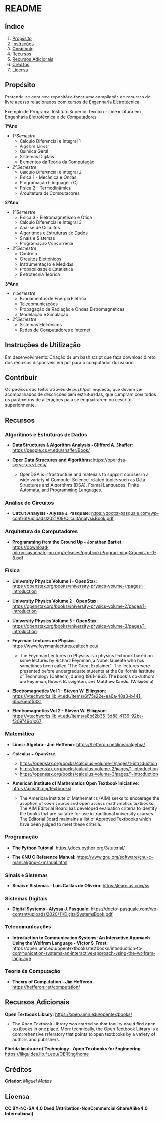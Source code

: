  # README

  ## Índice
  
  1. [Propósito](#propósito)
  2. [Instruções](#instruções)
  3. [Contribuir](#contribuir)
  4. [Recursos](#recursos)
  5. [Recursos Adicionais](#recursos-adicionais)
  6. [Créditos](créditos)
  7. [Licensa](#licensa)

  ## Propósito
  
  Pretende-se com este repositório fazer uma compilação de recursos de livre acesso relacionados com cursos de Engenharia Eletrotécnica. 

  Exemplo de Programa: Instituto Superior Técnico - Licenciatura em Engenharia Eletrotécnica e de Computadores

  **1ºAno**
  - *1ºSemestre*
    - Cálculo Diferencial e Integral 1
    - Álgebra Linear
    - Química Geral
    - Sistemas Digitais
    - Elementos da Teoria da Computação
  - *2ºSemestre*
    - Cálculo Diferencial e Integral 2
    - Física 1 - Mecânica e Ondas
    - Programação (Linguagem C)
    - Física 2 - Termodinâmica
    - Arquitetura de Computadores   

  **2ºAno**
  - *1ºSemestre*
    - Física 3 - Eletromagnetismo e Ótica
    - Cálculo Diferencial e Integral 3
    - Análise de Circuitos
    - Algoritmos e Estruturas de Dados
    - Sinais e Sistemas
    - Programação Concorrente   
  - *2ºSemestre*
    - Controlo
    - Circuitos Eletrónicos
    - Instrumentação e Medidas
    - Probabilidade e Estatística
    - Eletrotecnia Teórica    
 
  **3ºAno**
  - *1ºSemestre*
    - Fundamentos de Energia Elétrica
    - Telecomunicações
    - Propagação de Radiação e Ondas Eletromagnéticas
    - Modelação e Simulação 
  - *2ºSemestre*
    - Sistemas Eletrónicos
    - Redes de Computadores e Internet

  ## Instruções de Utilização

  Em desenvolvimento: Criação de um bash script que faça download direto dos recursos disponíveis em pdf para o computador do usuário.

  ## Contribuir

  Os pedidos são feitos através de push/pull requests, que devem ser acompanhados de descrições bem estruturadas, que cumpram com todos os parâmetros de alterações para se enquadrarem no descrito superiormente. 

  ## Recursos

  ### Algoritmos e Estruturas de Dados

  - **Data Structures & Algorithm Analysis - Clifford A. Shaffer**: https://people.cs.vt.edu/shaffer/Book/

  - **Open Data Structures and Algorithms**: https://opendsa-server.cs.vt.edu/

    - OpenDSA is infrastructure and materials to support courses in a wide variety of Computer Science-related topics such as Data Structures and Algorithms (DSA), Formal Languages, Finite Automata, and Programming Languages.

  ### Análise de Circuitos

  - **Circuit Analysis - Alyssa J. Pasquale**: https://doctor-pasquale.com/wp-content/uploads/2021/09/CircuitAnalysisBook.pdf

  ### Arquitetura de Computadores

  - **Programming from the Ground Up - Jonathan Bartlet**: https://download-mirror.savannah.gnu.org/releases/pgubook/ProgrammingGroundUp-0-8.pdf

  ### Física

  - **University Physics Volume 1 - OpenStax**: https://openstax.org/books/university-physics-volume-1/pages/1-introduction

  - **University Physics Volume 2 - OpenStax**: https://openstax.org/books/university-physics-volume-2/pages/1-introduction

  - **University Physics Volume 3 - OpenStax**: https://openstax.org/books/university-physics-volume-3/pages/1-introduction

  - **Feynman Lectures on Physics**: https://www.feynmanlectures.caltech.edu/

    - The Feynman Lectures on Physics is a physics textbook based on some lectures by Richard Feynman, a Nobel laureate who has sometimes been called "The Great Explainer". The lectures were presented before undergraduate students at the California Institute of Technology (Caltech), during 1961–1963. The book's co-authors are Feynman, Robert B. Leighton, and Matthew Sands. (Wikipédia)
   
  - **Electromagnetics Vol 1 - Steven W. Ellingson**: https://vtechworks.lib.vt.edu/items/6f75e22e-ea6a-48a3-b441-65ce5ebf5331
   
  - **Electromagnetics Vol 2 - Steven W. Ellingson**: https://vtechworks.lib.vt.edu/items/a8b62b35-3d88-4136-92be-f309749b1c67

  ### Matemática

  - **Linear Algebra - Jim Hefferon**: https://hefferon.net/linearalgebra/ 
  
  - **Calculus - OpenStax**:
    - https://openstax.org/books/calculus-volume-1/pages/1-introduction
    - https://openstax.org/books/calculus-volume-2/pages/1-introduction
    - https://openstax.org/books/calculus-volume-3/pages/1-introduction

  - **American Institute of Mathematics Open Textbook Iniciative**: https://aimath.org/textbooks/

    - The American Institute of Mathematics (AIM) seeks to encourage the adoption of open source and open access mathematics textbooks. The AIM Editorial Board has developed evaluation criteria to identify the books that are suitable for use in traditional university courses. The Editorial Board maintains a list of Approved Textbooks which have been judged to meet these criteria.

  ### Programação

  - **The Python Tutorial**: https://docs.python.org/3/tutorial/

  - **The GNU C Reference Manual**: https://www.gnu.org/software/gnu-c-manual/gnu-c-manual.html

  ### Sinais e Sistemas

  - **Sinais e Sistemas - Luís Caldas de Oliveira**: https://learnius.com/ss

  ### Sistemas Digitais

  - **Digital Systems - Alyssa J. Pasquale**: https://doctor-pasquale.com/wp-content/uploads/2020/11/DigitalSystemsBook.pdf

  ### Telecomunicações

  - **Introduction to Communication Systems: An Interactive Approach Using the Wolfram Language - Victor S. Frost**: https://open.umn.edu/opentextbooks/textbooks/introduction-to-communication-systems-an-interactive-approach-using-the-wolfram-language

  ### Teoria da Computação

  - **Theory of Computation - Jim Hefferon**: https://hefferon.net/computation/

  ## Recursos Adicionais

  **Open Textbook Library**: https://open.umn.edu/opentextbooks/

  - The Open Textbook Library was started so that faculty could find open textbooks in one place. More technically, the Open Textbook Library is a comprehensive referatory that points to open textbooks by a variety of authors and publishers.

  **Florida Institute of Technology - Open Textbooks for Engineering**: https://libguides.lib.fit.edu/OEREng/home

  ## Créditos

  **Criador**: *Miguel Matias*

  ## Licensa
  **CC BY-NC-SA 4.0 Deed (Attribution-NonCommercial-ShareAlike 4.0 International)**
